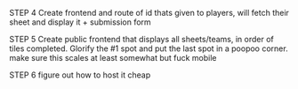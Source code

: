 


STEP 4 
Create frontend and route of id thats given to players, will fetch their sheet and display it + submission form

STEP 5 
Create public frontend that displays all sheets/teams, in order of tiles completed.
Glorify the #1 spot and put the last spot in a poopoo corner.
make sure this scales at least somewhat but fuck mobile


STEP 6 
figure out how to host it cheap 